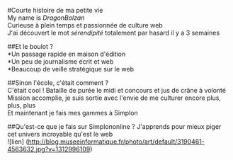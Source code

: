 #Courte histoire de ma petite vie  
My name is *DragonBolzan*  
Curieuse à plein temps et passionnée de culture web  
J'ai découvert le mot *sérendipité* totalement par hasard il y a 3 semaines  

##Et le boulot ?  
*Un passage rapide en maison d'édition   
*Un peu de journalisme écrit et web  
*Beaucoup de veille stratégique sur le web  

##Sinon l'école, c'était comment ?  
C'était cool ! Bataille de purée le midi et concours et jus de crâne à volonté  
Mission accomplie, je suis sortie avec l'envie de me culturer encore plus, plus, plus  
Et maintenant je fais mes gammes à Simplon  

##Qu'est-ce que je fais sur Simplononline ?
J'apprends pour mieux piger cet univers incroyable qu'est le web  
![lien] (http://blog.museeinformatique.fr/photo/art/default/3190461-4563632.jpg?v=1312996109)  




